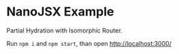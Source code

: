 # NanoJSX Example

Partial Hydration with Isomorphic Router.

Run `npm i` and `npm start`, than open [http://localhost:3000/](http://localhost:3000/)
